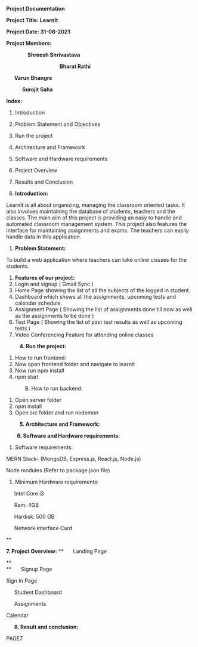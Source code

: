 ﻿








**Project Documentation**

**Project Title: LearnIt**

**Project Date: 31-08-2021**

**Project Members:**

`        `**Shreesh Shrivastava**

`  				     `**Bharat Rathi**

`   `**Varun Bhangre**

`      `**Surojit Saha**












**Index:**

1. Introduction
1. Problem Statement and Objectives
1. Run the project
1. Architecture and Framework
1. Software and Hardware requirements
1. Project Overview
1. Results and Conclusion






























1. **Introduction:**

LearnIt is all about organizing, managing the classroom oriented tasks. It also involves maintaining the database of students, teachers and the classes. The main aim of this project is providing an easy to handle and automated classroom management system. This project also features the interface for maintaining assignments and exams. The teachers can easily handle data in this application.

1. **Problem Statement:**

To build a web application where teachers can take online classes for the students.

1. **Features of our project:**
1. Login and signup ( Gmail Sync )
1. Home Page showing the list of all the subjects of the logged in student.
1. Dashboard which shows all the assignments, upcoming tests and calendar schedule.
1. Assignment Page ( Showing the list of assignments done till now as well as the assignments to be done )
1. Test Page ( Showing the list of past test results as well as upcoming tests )
1. Video Conferencing Feature for attending online classes

`     `**4. Run the project:**

1. How to run frontend:
1. Now open frontend folder and navigate to learnit
1. Now run npm install
1. npm start

`       `B. How to run backend:

1. Open server folder
1. npm install
1. Open src folder and run nodemon






`     `**5. Architecture and Framework:**



`    `**6. Software and Hardware requirements:**

1. Software requirements: 

MERN Stack- (MongoDB, Express.js, React.js, Node.js)

Node modules (Refer to package.json file)

1. Minimum Hardware requirements:

`	`Intel Core i3

`	`Ram: 4GB

`	`Hardisk: 500 GB

`	`Network Interface Card




**   

**7. Project Overview:**
**
`	`Landing Page

**	
**
`	`Signup Page


Sign In Page


`	`Student Dashboard






`	`Assignments

Calendar


`   `**8. Result and conclusion:**





PAGE7
